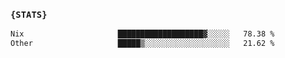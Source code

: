 ### `{STATS}` 
<!--START_SECTION:waka-->

```txt
Nix                     ███████████████████▓░░░░░   78.38 %
Other                   █████▒░░░░░░░░░░░░░░░░░░░   21.62 %
```

<!--END_SECTION:waka-->
